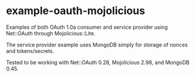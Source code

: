 example-oauth-mojolicious
=========================

Examples of both OAuth 1.0a consumer and service provider using Net::OAuth through Mojolicious::Lite.

The service provider example uses MongoDB simply for storage of nonces and tokens/secrets.

Tested to be working with Net::OAuth 0.28, Mojolicious 2.98, and MongoDB 0.45.
